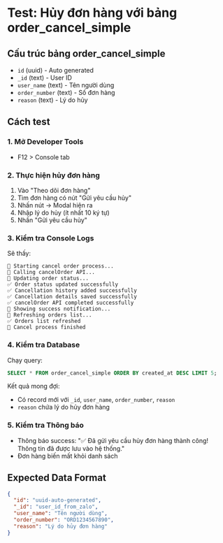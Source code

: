 # Test: Hủy đơn hàng với bảng order_cancel_simple

## Cấu trúc bảng order_cancel_simple
- `id` (uuid) - Auto generated
- `_id` (text) - User ID
- `user_name` (text) - Tên người dùng
- `order_number` (text) - Số đơn hàng
- `reason` (text) - Lý do hủy

## Cách test

### 1. Mở Developer Tools
- F12 > Console tab

### 2. Thực hiện hủy đơn hàng
1. Vào "Theo dõi đơn hàng"
2. Tìm đơn hàng có nút "Gửi yêu cầu hủy"
3. Nhấn nút → Modal hiện ra
4. Nhập lý do hủy (ít nhất 10 ký tự)
5. Nhấn "Gửi yêu cầu hủy"

### 3. Kiểm tra Console Logs
Sẽ thấy:
```
🚀 Starting cancel order process...
📡 Calling cancelOrder API...
🔄 Updating order status...
✅ Order status updated successfully
✅ Cancellation history added successfully
✅ Cancellation details saved successfully
✅ cancelOrder API completed successfully
📢 Showing success notification...
🔄 Refreshing orders list...
✅ Orders list refreshed
🏁 Cancel process finished
```

### 4. Kiểm tra Database
Chạy query:
```sql
SELECT * FROM order_cancel_simple ORDER BY created_at DESC LIMIT 5;
```

Kết quả mong đợi:
- Có record mới với `_id`, `user_name`, `order_number`, `reason`
- `reason` chứa lý do hủy đơn hàng

### 5. Kiểm tra Thông báo
- Thông báo success: "✅ Đã gửi yêu cầu hủy đơn hàng thành công! Thông tin đã được lưu vào hệ thống."
- Đơn hàng biến mất khỏi danh sách

## Expected Data Format
```json
{
  "id": "uuid-auto-generated",
  "_id": "user_id_from_zalo",
  "user_name": "Tên người dùng",
  "order_number": "ORD1234567890",
  "reason": "Lý do hủy đơn hàng"
}
```
